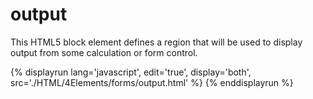 # output

This HTML5 block element defines a region that will be used to display output from some calculation or form control.

{% displayrun lang='javascript', edit='true', display='both', src='./HTML/4Elements/forms/output.html' %}
{% enddisplayrun %}